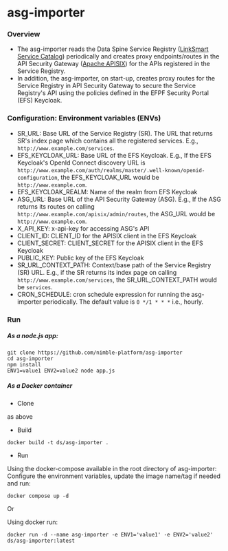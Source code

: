 # asg-importer

### Overview
- The asg-importer reads the Data Spine Service Registry ([LinkSmart Service Catalog](https://github.com/linksmart/service-catalog)) periodically and creates proxy endpoints/routes in the API Security Gateway ([Apache APISIX](https://github.com/apache/apisix)) for the APIs registered in the Service Registry. 
- In addition, the asg-importer, on start-up, creates proxy routes for the Service Registry in API Security Gateway to secure the Service Registry's API using the policies defined in the EFPF Security Portal (EFS) Keycloak.

### Configuration: Environment variables (ENVs)
- SR_URL: Base URL of the Service Registry (SR). The URL that returns SR's index page which contains all the registered services. E.g., `http://www.example.com/services`.
- EFS_KEYCLOAK_URL: Base URL of the EFS Keycloak. E.g., If the EFS Keycloak's OpenId Connect discovery URL is `http://www.example.com/auth/realms/master/.well-known/openid-configuration`, the EFS_KEYCLOAK_URL would be `http://www.example.com`.
- EFS_KEYCLOAK_REALM: Name of the realm from EFS Keycloak
- ASG_URL: Base URL of the API Security Gateway (ASG). E.g., If the ASG returns its routes on calling `http://www.example.com/apisix/admin/routes`, the ASG_URL would be `http://www.example.com`.
- X_API_KEY: x-api-key for accessing ASG's API
- CLIENT_ID: CLIENT_ID for the APISIX client in the EFS Keycloak
- CLIENT_SECRET: CLIENT_SECRET for the APISIX client in the EFS Keycloak
- PUBLIC_KEY: Public key of the EFS Keycloak
- SR_URL_CONTEXT_PATH: Context/base path of the Service Registry (SR) URL. E.g., if the SR returns its index page on calling `http://www.example.com/services`, the SR_URL_CONTEXT_PATH would be `services`.
- CRON_SCHEDULE: cron schedule expression for running the asg-importer periodically. The default value is `0 */1 * * *` i.e., hourly.

### Run
##### As a node.js app:
```
git clone https://github.com/nimble-platform/asg-importer
cd asg-importer
npm install
ENV1=value1 ENV2=value2 node app.js
```

##### As a Docker container
- Clone

as above

- Build

`docker build -t ds/asg-importer .`

- Run

Using the docker-compose available in the root directory of asg-importer: 
Configure the environment variables, update the image name/tag if needed and run:

`docker compose up -d`

Or

Using docker run:

`docker run -d --name asg-importer -e ENV1='value1' -e ENV2='value2' ds/asg-importer:latest`